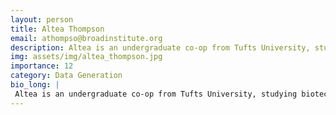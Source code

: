 ```yaml
---
layout: person
title: Altea Thompson
email: athompso@broadinstitute.org
description: Altea is an undergraduate co-op from Tufts University, studying biotechnology and math. She is a member of the Broad Institute of MIT and Harvard and works in the Stanley Center in the Macosko Lab.
img: assets/img/altea_thompson.jpg
importance: 12
category: Data Generation
bio_long: |
 Altea is an undergraduate co-op from Tufts University, studying biotechnology and math. She is a member of the Broad Institute of MIT and Harvard and works in the Stanley Center in the Macosko Lab.
---
```


